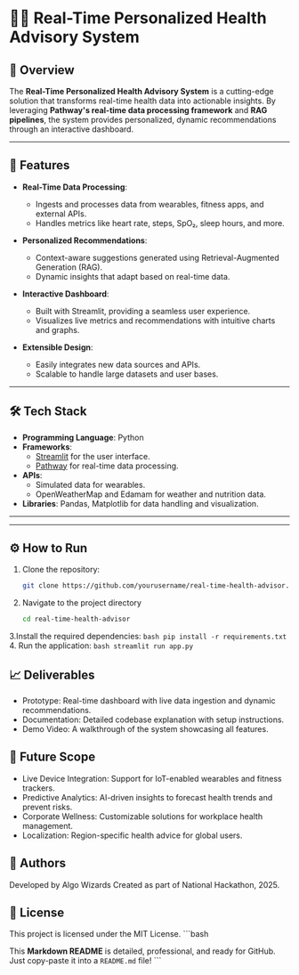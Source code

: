 # 🏃‍♂️ Real-Time Personalized Health Advisory System

## 🌟 Overview
The **Real-Time Personalized Health Advisory System** is a cutting-edge solution that transforms real-time health data into actionable insights. By leveraging **Pathway's real-time data processing framework** and **RAG pipelines**, the system provides personalized, dynamic recommendations through an interactive dashboard.

---

## 🚀 Features
- **Real-Time Data Processing**:
  - Ingests and processes data from wearables, fitness apps, and external APIs.
  - Handles metrics like heart rate, steps, SpO₂, sleep hours, and more.
  
- **Personalized Recommendations**:
  - Context-aware suggestions generated using Retrieval-Augmented Generation (RAG).
  - Dynamic insights that adapt based on real-time data.

- **Interactive Dashboard**:
  - Built with Streamlit, providing a seamless user experience.
  - Visualizes live metrics and recommendations with intuitive charts and graphs.

- **Extensible Design**:
  - Easily integrates new data sources and APIs.
  - Scalable to handle large datasets and user bases.

---

## 🛠️ Tech Stack
- **Programming Language**: Python
- **Frameworks**: 
  - [Streamlit](https://streamlit.io/) for the user interface.
  - [Pathway](https://pathway.com/) for real-time data processing.
- **APIs**: 
  - Simulated data for wearables.
  - OpenWeatherMap and Edamam for weather and nutrition data.
- **Libraries**: Pandas, Matplotlib for data handling and visualization.

---


---

## ⚙️ How to Run
1. Clone the repository:
   ```bash
   git clone https://github.com/yourusername/real-time-health-advisor.git
   ```
2. Navigate to the project directory
    ```bash
    cd real-time-health-advisor
    ```
3.Install the required dependencies:
    ```bash
    pip install -r requirements.txt
    ```
4. Run the application:
    ```bash
    streamlit run app.py
    ```
## 📈 Deliverables
- Prototype: Real-time dashboard with live data ingestion and dynamic recommendations.
- Documentation: Detailed codebase explanation with setup instructions.
- Demo Video: A walkthrough of the system showcasing all features.

## 🔮 Future Scope
- Live Device Integration: Support for IoT-enabled wearables and fitness trackers.
- Predictive Analytics: AI-driven insights to forecast health trends and prevent risks.
- Corporate Wellness: Customizable solutions for workplace health management.
- Localization: Region-specific health advice for global users.

## 📢 Authors
Developed by Algo Wizards
Created as part of National Hackathon, 2025.

## 📜 License
This project is licensed under the MIT License.
    ```bash
    
This **Markdown README** is detailed, professional, and ready for GitHub. Just copy-paste it into a `README.md` file!
    ```
    
